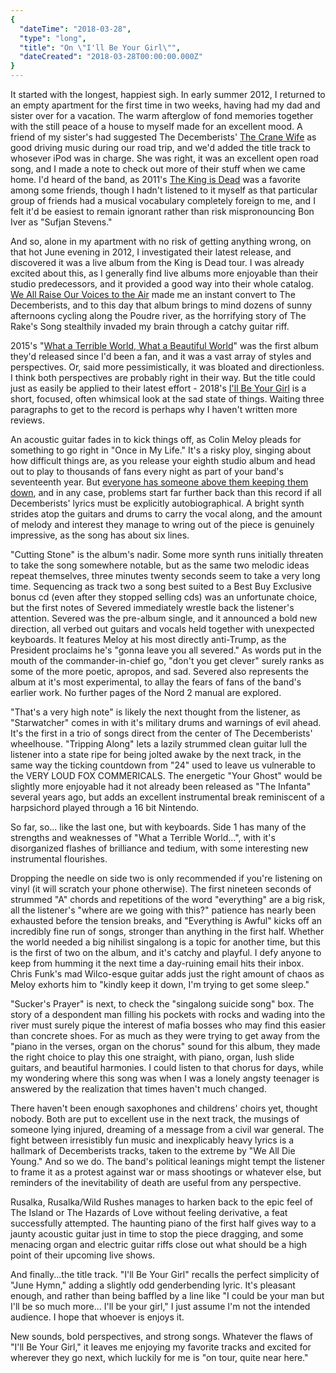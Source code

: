 ```yaml
---
{
  "dateTime": "2018-03-28",
  "type": "long",
  "title": "On \"I'll Be Your Girl\"",
  "dateCreated": "2018-03-28T00:00:00.000Z"
}
---
```

It started with the longest, happiest sigh. In early summer 2012, I returned to an empty apartment for the first time in two weeks, having had my dad and sister over for a vacation. The warm afterglow of fond memories together with the still peace of a house to myself made for an excellent mood. A friend of my sister's had suggested The Decemberists' [The Crane Wife][cw] as good driving music during our road trip, and we'd added the title track to whosever iPod was in charge. She was right, it was an excellent open road song, and I made a note to check out more of their stuff when we came home. I'd heard of the band, as 2011's [The King is Dead][kd] was a favorite among some friends, though I hadn't listened to it myself as that particular group of friends had a musical vocabulary completely foreign to me, and I felt it'd be easiest to remain ignorant rather than risk mispronouncing Bon Iver as "Sufjan Stevens." 

And so, alone in my apartment with no risk of getting anything wrong, on that hot June evening in 2012, I investigated their latest release, and discovered it was a live album from the King is Dead tour. I was already excited about this, as I generally find live albums more enjoyable than their studio predecessors, and it provided a good way into their whole catalog. [We All Raise Our Voices to the Air][wr] made me an instant convert to The Decemberists, and to this day that album brings to mind dozens of sunny afternoons cycling along the Poudre river, as the horrifying story of The Rake's Song stealthily invaded my brain through a catchy guitar riff. 

2015's "[What a Terrible World, What a Beautiful World][wt]" was the first album they'd released since I'd been a fan, and it was a vast array of styles and perspectives. Or, said more pessimistically, it was bloated and directionless. I think both perspectives are probably right in their way. But the title could just as easily be applied to their latest effort - 2018's [I'll Be Your Girl][ib] is a short, focused, often whimsical look at the sad state of things. Waiting three paragraphs to get to the record is perhaps why I haven't written more reviews.

An acoustic guitar fades in to kick things off, as Colin Meloy pleads for something to go right in "Once in My Life." It's a risky ploy, singing about how difficult things are, as you release your eighth studio album and head out to play to thousands of fans every night as part of your band's seventeenth year. But [everyone has someone above them keeping them down][bbl], and in any case, problems start far further back than this record if all Decemberists' lyrics must be explicitly autobiographical. A bright synth strides atop the guitars and drums to carry the vocal along, and the amount of melody and interest they manage to wring out of the piece is genuinely impressive, as the song has about six lines.

"Cutting Stone" is the album's nadir. Some more synth runs initially threaten to take the song somewhere notable, but as the same two melodic ideas repeat themselves, three minutes twenty seconds seem to take a very long time. Sequencing as track two a song best suited to a Best Buy Exclusive bonus cd (even after they stopped selling cds) was an unfortunate choice, but the first notes of Severed immediately wrestle back the listener's attention. Severed was the pre-album single, and it announced a bold new direction, all verbed out guitars and vocals held together with unexpected keyboards. It features Meloy at his most directly anti-Trump, as the President proclaims he's "gonna leave you all severed." As words put in the mouth of the commander-in-chief go, "don't you get clever" surely ranks as some of the more poetic, apropos, and sad. Severed also represents the album at it's most experimental, to allay the fears of fans of the band's earlier work. No further pages of the Nord 2 manual are explored.

"That's a very high note" is likely the next thought from the listener, as "Starwatcher" comes in with it's military drums and warnings of evil ahead. It's the first in a trio of songs direct from the center of The Decemberists' wheelhouse. "Tripping Along" lets a lazily strummed clean guitar lull the listener into a state ripe for being jolted awake by the next track, in the same way the ticking countdown from "24" used to leave us vulnerable to the VERY LOUD FOX COMMERICALS. The energetic "Your Ghost" would be slightly more enjoyable had it not already been released as "The Infanta" several years ago, but adds an excellent instrumental break reminiscent of a harpsichord played through a 16 bit Nintendo.

So far, so... like the last one, but with keyboards. Side 1 has many of the strengths and weaknesses of "What a Terrible World...", with it's disorganized flashes of brilliance and tedium, with some interesting new instrumental flourishes.

Dropping the needle on side two is only recommended if you're listening on vinyl (it will scratch your phone otherwise). The first nineteen seconds of strummed "A" chords and repetitions of the word "everything" are a big risk, all the listener's "where are we going with this?" patience has nearly been exhausted before the tension breaks, and "Everything is Awful" kicks off an incredibly fine run of songs, stronger than anything in the first half. Whether the world needed a big nihilist singalong is a topic for another time, but this is the first of two on the album, and it's catchy and playful. I defy anyone to keep from humming it the next time a day-ruining email hits their inbox. Chris Funk's mad Wilco-esque guitar adds just the right amount of chaos as Meloy exhorts him to "kindly keep it down, I'm trying to get some sleep."

"Sucker's Prayer" is next, to check the "singalong suicide song" box. The story of a despondent man filling his pockets with rocks and wading into the river must surely pique the interest of mafia bosses who may find this easier than concrete shoes. For as much as they were trying to get away from the "piano in the verses, organ on the chorus" sound for this album, they made the right choice to play this one straight, with piano, organ, lush slide guitars, and beautiful harmonies. I could listen to that chorus for days, while my wondering where this song was when I was a lonely angsty teenager is answered by the realization that times haven't much changed.

There haven't been enough saxophones and childrens' choirs yet, thought nobody. Both are put to excellent use in the next track, the musings of someone lying injured, dreaming of a message from a civil war general. The fight between irresistibly fun music and inexplicably heavy lyrics is a hallmark of Decemberists tracks, taken to the extreme by "We All Die Young." And so we do. The band's political leanings might tempt the listener to frame it as a protest against war or mass shootings or whatever else, but reminders of the inevitability of death are useful from any perspective. 

Rusalka, Rusalka/Wild Rushes manages to harken back to the epic feel of The Island or The Hazards of Love without feeling derivative, a feat successfully attempted. The haunting piano of the first half gives way to a jaunty acoustic guitar just in time to stop the piece dragging, and some menacing organ and electric guitar riffs close out what should be a high point of their upcoming live shows.

And finally...the title track. "I'll Be Your Girl" recalls the perfect simplicity of "June Hymn," adding a slightly odd genderbending lyric. It's pleasant enough, and rather than being baffled by a line like "I could be your man but I'll be so much more... I'll be your girl," I just assume I'm not the intended audience. I hope that whoever is enjoys it.

New sounds, bold perspectives, and strong songs. Whatever the flaws of "I'll Be Your Girl," it leaves me enjoying my favorite tracks and excited for wherever they go next, which luckily for me is "on tour, quite near here."

[cw]: https://itunes.apple.com/us/album/the-crane-wife/1044305402
[kd]: https://itunes.apple.com/us/album/the-king-is-dead/715554884
[wr]: https://itunes.apple.com/us/album/we-all-raise-our-voices-to-the-air-live-songs-04-11-08-11/715748912
[wt]: https://itunes.apple.com/us/album/what-a-terrible-world-what-a-beautiful-world/933134749
[ib]: https://itunes.apple.com/us/album/ill-be-your-girl/1333620066
[bbl]: https://www.biblegateway.com/passage/?search=Ecclesiastes%205:8&version=ESV
